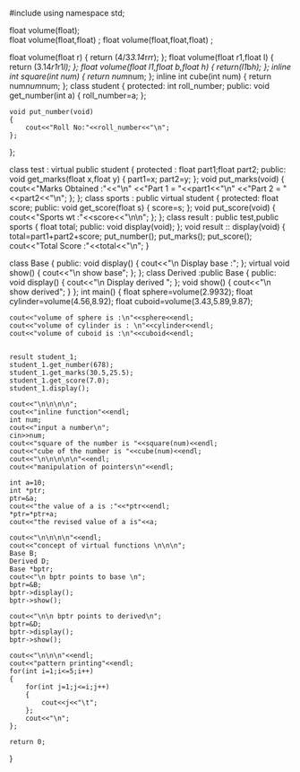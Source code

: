 #include<iostream>
using namespace std;

float volume(float);  
float volume(float,float)   ;
float volume(float,float,float)   ;

float volume(float r)
{
    return (4/3*3.14*r*r*r);
};
float volume(float r1,float l)
{
    return (3.14*r1*r1*l);
};
float volume(float l1,float b,float h)
{
    return(l1*b*h);
};
inline int square(int num)
{
    return num*num;
};
inline int cube(int num)
{
    return num*num*num;
};
class student 
{
    protected:
    int roll_number;
    public:
    void get_number(int a)
    {
        roll_number=a;
    };

    void put_number(void)
    {
        cout<<"Roll No:"<<roll_number<<"\n";
    };
};


class test : virtual public student 
{
    protected : 
    float part1;float part2;
    public:
    void get_marks(float x,float y)
    {
        part1=x;
        part2=y;
    };
    void put_marks(void)
    {
        cout<<"Marks Obtained :"<<"\n"
            <<"Part 1 = "<<part1<<"\n"
            <<"Part 2 = "<<part2<<"\n";
    };
};
class sports : public virtual student
{
    protected:
    float score;
    public:
    void get_score(float s)
    {
        score=s;
    };
    void put_score(void)
    {
        cout<<"Sports wt :"<<score<<"\n\n";
    };
};
class result : public test,public sports 
{
    float total;
    public:
    void display(void);
};
void result :: display(void)
{
    total=part1+part2+score;
    put_number();
    put_marks();
    put_score();
    cout<<"Total Score :"<<total<<"\n";
}

class Base
{
    public:
    void display()
    {
        cout<<"\n Display base :";
    };
    virtual void show()
    {
        cout<<"\n show base";
    };
};
class Derived :public Base
{
    public:
    void display()
    {
        cout<<"\n Display derived ";
    };
    void show()
    {
        cout<<"\n show derived";
    }
};
int main()
{
    float sphere=volume(2.9932);
    float cylinder=volume(4.56,8.92);
    float cuboid=volume(3.43,5.89,9.87);

    cout<<"volume of sphere is :\n"<<sphere<<endl;
    cout<<"volume of cylinder is : \n"<<cylinder<<endl;
    cout<<"volume of cuboid is :\n"<<cuboid<<endl;


    result student_1;
    student_1.get_number(678);
    student_1.get_marks(30.5,25.5);
    student_1.get_score(7.0);
    student_1.display();

    cout<<"\n\n\n\n";
    cout<<"inline function"<<endl;
    int num;
    cout<<"input a number\n";
    cin>>num;
    cout<<"square of the number is "<<square(num)<<endl;
    cout<<"cube of the number is "<<cube(num)<<endl;
    cout<<"\n\n\n\n\n"<<endl;
    cout<<"manipulation of pointers\n"<<endl;

    int a=10;
    int *ptr;
    ptr=&a;
    cout<<"the value of a is :"<<*ptr<<endl;
    *ptr=*ptr+a;
    cout<<"the revised value of a is"<<a;

    cout<<"\n\n\n\n"<<endl;
    cout<<"concept of virtual functions \n\n\n";
    Base B;
    Derived D;
    Base *bptr;
    cout<<"\n bptr points to base \n";
    bptr=&B;
    bptr->display();
    bptr->show();

    cout<<"\n\n bptr points to derived\n";
    bptr=&D;
    bptr->display();
    bptr->show();

    cout<<"\n\n\n"<<endl;
    cout<<"pattern printing"<<endl;
    for(int i=1;i<=5;i++)
    {
        for(int j=1;j<=i;j++)
        {
            cout<<j<<"\t";
        };
        cout<<"\n";
    };

    return 0;
}
